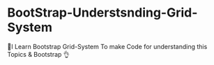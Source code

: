 # BootStrap-Understsnding-Grid-System
🚀I Learn Bootstrap Grid-System To make Code for understanding this Topics &amp; Bootstrap 👌
